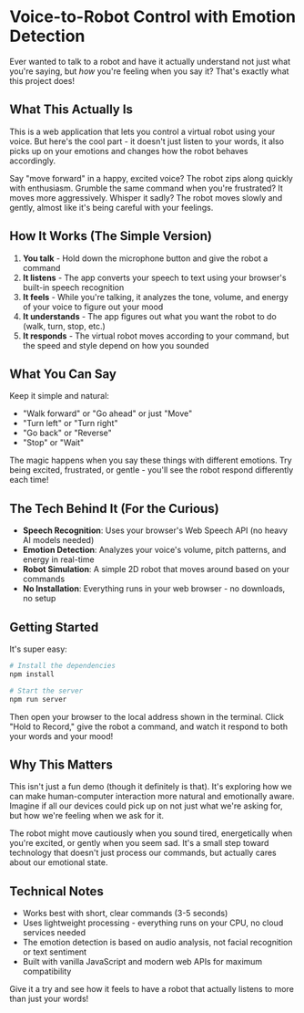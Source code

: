 # Voice-to-Robot Control with Emotion Detection

Ever wanted to talk to a robot and have it actually understand not just what you're saying, but *how* you're feeling when you say it? That's exactly what this project does!

## What This Actually Is

This is a web application that lets you control a virtual robot using your voice. But here's the cool part - it doesn't just listen to your words, it also picks up on your emotions and changes how the robot behaves accordingly.

Say "move forward" in a happy, excited voice? The robot zips along quickly with enthusiasm. Grumble the same command when you're frustrated? It moves more aggressively. Whisper it sadly? The robot moves slowly and gently, almost like it's being careful with your feelings.

## How It Works (The Simple Version)

1. **You talk** - Hold down the microphone button and give the robot a command
2. **It listens** - The app converts your speech to text using your browser's built-in speech recognition
3. **It feels** - While you're talking, it analyzes the tone, volume, and energy of your voice to figure out your mood
4. **It understands** - The app figures out what you want the robot to do (walk, turn, stop, etc.)
5. **It responds** - The virtual robot moves according to your command, but the speed and style depend on how you sounded

## What You Can Say

Keep it simple and natural:
- "Walk forward" or "Go ahead" or just "Move"
- "Turn left" or "Turn right" 
- "Go back" or "Reverse"
- "Stop" or "Wait"

The magic happens when you say these things with different emotions. Try being excited, frustrated, or gentle - you'll see the robot respond differently each time!

## The Tech Behind It (For the Curious)

- **Speech Recognition**: Uses your browser's Web Speech API (no heavy AI models needed)
- **Emotion Detection**: Analyzes your voice's volume, pitch patterns, and energy in real-time
- **Robot Simulation**: A simple 2D robot that moves around based on your commands
- **No Installation**: Everything runs in your web browser - no downloads, no setup

## Getting Started

It's super easy:

```bash
# Install the dependencies
npm install

# Start the server
npm run server
```

Then open your browser to the local address shown in the terminal. Click "Hold to Record," give the robot a command, and watch it respond to both your words and your mood!

## Why This Matters

This isn't just a fun demo (though it definitely is that). It's exploring how we can make human-computer interaction more natural and emotionally aware. Imagine if all our devices could pick up on not just what we're asking for, but how we're feeling when we ask for it.

The robot might move cautiously when you sound tired, energetically when you're excited, or gently when you seem sad. It's a small step toward technology that doesn't just process our commands, but actually cares about our emotional state.

## Technical Notes

- Works best with short, clear commands (3-5 seconds)
- Uses lightweight processing - everything runs on your CPU, no cloud services needed
- The emotion detection is based on audio analysis, not facial recognition or text sentiment
- Built with vanilla JavaScript and modern web APIs for maximum compatibility

Give it a try and see how it feels to have a robot that actually listens to more than just your words!